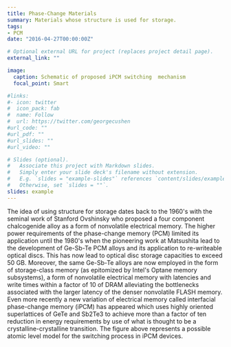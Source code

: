 ```yaml
---
title: Phase-Change Materials
summary: Materials whose structure is used for storage.
tags:
- PCM
date: "2016-04-27T00:00:00Z"

# Optional external URL for project (replaces project detail page).
external_link: ""

image:
  caption: Schematic of proposed iPCM switching  mechanism
  focal_point: Smart

#links:
#- icon: twitter
#  icon_pack: fab
#  name: Follow
#  url: https://twitter.com/georgecushen
#url_code: ""
#url_pdf: ""
#url_slides: ""
#url_video: ""

# Slides (optional).
#   Associate this project with Markdown slides.
#   Simply enter your slide deck's filename without extension.
#   E.g. `slides = "example-slides"` references `content/slides/example-slides.md`.
#   Otherwise, set `slides = ""`.
slides: example
---
```


The idea of using structure for storage dates back to the 1960's with the seminal work of Stanford
Ovshinsky who proposed a four component chalcogenide alloy as a form of nonvolatile 
electrical memory. The higher power requirements of the phase-change memory (PCM)
limited its application until the 1980's when the pioneering work at Matsushita lead to
the development of Ge-Sb-Te PCM alloys and its application to re-writeable optical discs.
This has now lead to optical disc storage capacities to exceed 50 GB. Moreover, the same 
Ge-Sb-Te alloys are now employed in the form of storage-class memory (as epitomized by Intel's
Optane memory subsystems), a form of nonvolatile
electrical memory with latencies and write times within a factor of 10 of DRAM alleviating the 
bottlenecks associated with the larger latency of the denser nonvolatile FLASH memory. Even
more recently a new variation of electrical memory called interfacial phase-change memory
(iPCM) has appeared which uses highly oriented superlattices of GeTe and Sb2Te3 to achieve more 
than a factor of ten reduction in energy requirements by use of what is thought to be a crystalline-crystalline 
transition. The figure above represents a possible atomic level model for the switching process
in iPCM devices.
